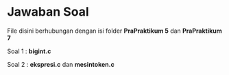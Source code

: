 # Jawaban Soal

File disini berhubungan dengan isi folder **PraPraktikum 5** dan **PraPraktikum 7**

Soal 1 : **bigint.c**

Soal 2 : **ekspresi.c** dan **mesintoken.c**
